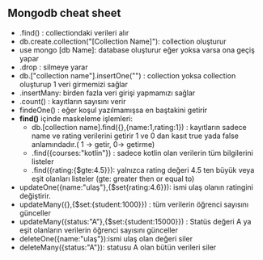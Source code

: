 ## Mongodb cheat sheet

- .find() : collectiondaki verileri alır
- db.create.collection("[Collection Name]"): collection oluşturur
- use mongo [db Name]: database oluşturur eğer yoksa varsa ona geçiş yapar
- .drop : silmeye yarar
- db.["collection name"].insertOne("") : collection yoksa collection oluşturup 1 veri girmemizi sağlar
- .insertMany: birden fazla veri girişi yapmamızı sağlar
- .count() : kayıtların sayısını verir
- findeOne() : eğer koşul yazılmamışsa en baştakini getirir
- **find()** içinde maskeleme işlemleri:
  - db.[collection name].find({},{name:1,rating:1}) : kayıtların sadece name ve rating verilerini getirir 1 ve 0 dan kasıt true yada false anlamındadır.( 1 -> getir, 0-> getirme)
  - .find({courses:"kotlin"}) : sadece kotlin olan verilerin tüm bilgilerini listeler
  - .find({rating:{$gte:4.5}}): yalnızca rating değeri 4.5 ten büyük veya eşit olanları listeler (gte: greater then or equal to)
- updateOne({name:"ulaş"},{$set{rating:4.6}}): ismi ulaş olanın ratingini değiştirir.
- updateMany({},{$set:{student:1000}}) : tüm verilerin öğrenci sayısını günceller
- updateMany({status:"A"},{$set:{student:15000}}) : Statüs değeri A ya eşit olanların verilerin öğrenci sayısını günceller
- deleteOne({name:"ulaş"}):ismi ulaş olan değeri siler
- deleteMany({status:"A"}): statusu A olan bütün verileri siler
